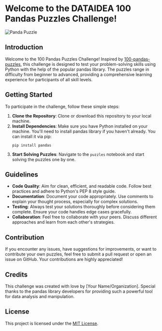 # Welcome to the DATAIDEA 100 Pandas Puzzles Challenge!

![Panda Puzzle](https://www.publicdomainpictures.net/pictures/320000/nahled/panda-clipart.jpg)

## Introduction

Welcome to the 100 Pandas Puzzles Challenge!
Inspired by [100-pandas-puzzles](https://github.com/ajcr/100-pandas-puzzles), this challenge is designed to test your problem-solving skills using Python with the help of the popular pandas library. The puzzles range in difficulty from beginner to advanced, providing a comprehensive learning experience for participants of all skill levels.

## Getting Started

To participate in the challenge, follow these simple steps:

1. **Clone the Repository**: Clone or download this repository to your local machine.
2. **Install Dependencies**: Make sure you have Python installed on your machine. You'll need to install pandas library if you haven't already. You can install it via pip:
   ```
   pip install pandas
   ```
3. **Start Solving Puzzles**: Navigate to the `puzzles` notebook and start solving the puzzles one by one.

## Guidelines

- **Code Quality**: Aim for clean, efficient, and readable code. Follow best practices and adhere to Python's PEP 8 style guide.
- **Documentation**: Document your code appropriately. Use comments to explain your thought process, especially for complex solutions.
- **Testing**: Always test your solutions thoroughly before considering them complete. Ensure your code handles edge cases gracefully.
- **Collaboration**: Feel free to collaborate with your peers. Discuss different approaches and learn from each other's strategies.

## Contribution

If you encounter any issues, have suggestions for improvements, or want to contribute your own puzzles, feel free to submit a pull request or open an issue on GitHub. Your contributions are highly appreciated!

## Credits

This challenge was created with love by [Your Name/Organization]. Special thanks to the pandas library developers for providing such a powerful tool for data analysis and manipulation.

## License

This project is licensed under the [MIT License](LICENSE).
